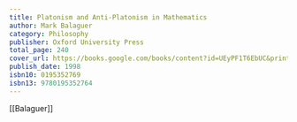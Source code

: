 ```yaml
---
title: Platonism and Anti-Platonism in Mathematics
author: Mark Balaguer
category: Philosophy
publisher: Oxford University Press
total_page: 240
cover_url: https://books.google.com/books/content?id=UEyPF1T6EbUC&printsec=frontcover&img=1&zoom=1&edge=curl&source=gbs_api
publish_date: 1998
isbn10: 0195352769
isbn13: 9780195352764
---
```


[[Balaguer]]
